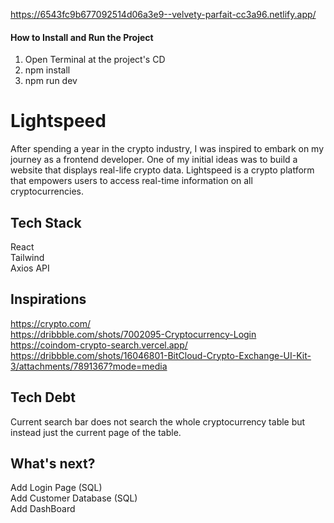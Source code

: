 https://6543fc9b677092514d06a3e9--velvety-parfait-cc3a96.netlify.app/
#### How to Install and Run the Project ####
1. Open Terminal at the project's CD<br />
2. npm install<br />
3. npm run dev<br />

# Lightspeed
After spending a year in the crypto industry, I was inspired to embark on my journey as a frontend developer. One of my initial ideas was to build a website that displays real-life crypto data. Lightspeed is a crypto platform that empowers users to access real-time information on all cryptocurrencies.

## Tech Stack ##
React<br />
Tailwind<br />
Axios API<br />

## Inspirations ##
https://crypto.com/<br />
https://dribbble.com/shots/7002095-Cryptocurrency-Login<br />
https://coindom-crypto-search.vercel.app/<br />
https://dribbble.com/shots/16046801-BitCloud-Crypto-Exchange-UI-Kit-3/attachments/7891367?mode=media

## Tech Debt ##
Current search bar does not search the whole cryptocurrency table but instead just the current page of the table. 

## What's next? ##
Add Login Page (SQL)<br />
Add Customer Database (SQL)<br />
Add DashBoard
